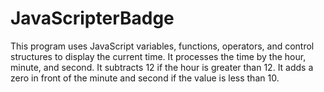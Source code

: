 # JavaScripterBadge
This program uses JavaScript variables, functions, operators, and control structures to display the current time. It processes the time by the hour, minute, and second. It subtracts 12 if the hour is greater than 12. It adds a zero in front of the minute and second if the value is less than 10.
